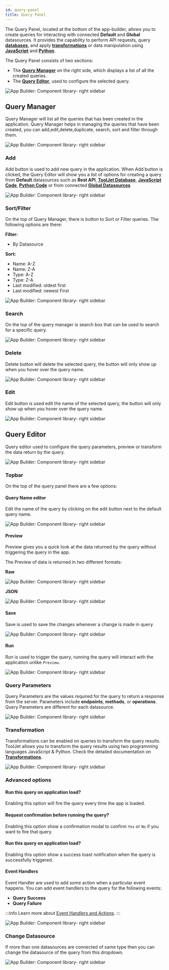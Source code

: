 ```yaml
---
id: query-panel
title: Query Panel
---
```


The Query Panel, located at the bottom of the app-builder, allows you to create queries for interacting with connected **Default** and **Global** datasources. It provides the capability to perform API requests, query **[databases](/docs/data-sources/overview)**, and apply **[transformations](/docs/tutorial/transformations)** or data manipulation using **[JavaScript](/docs/data-sources/run-js)** and **[Python](/docs/data-sources/run-py)**.

The Query Panel consists of two sections:
- The **[Query Manager](#query-manager)** on the right side, which displays a list of all the created queries.
- The **[Query Editor](#query-editor)**, used to configure the selected query.

<div style={{textAlign: 'center'}}>

<img className="screenshot-full" src="/img/v2-beta/app-builder/querypanel/newui2/add.png" alt="App Builder: Component library- right sidebar"/>

</div>

## Query Manager

Query Manager will list all the queries that has been created in the application. Query Manager helps in managing the queries that have been created, you can add,edit,delete,duplicate, search, sort and filter through them.

<div style={{textAlign: 'center'}}>

<img className="screenshot-full" src="/img/v2-beta/app-builder/querypanel/newui2/querymanager.png" alt="App Builder: Component library- right sidebar"/>

</div>

### Add

Add button is used to add new query in the application. When Add button is clicked, the Query Editor will show you a list of options for creating a query from **Default** datasources such as **Rest API**, **[ToolJet Database](/docs/tooljet-database)**, **[JavaScript Code](/docs/data-sources/run-js)**, **[Python Code](/docs/data-sources/run-py)** or from connected **[Global Datasources](/docs/data-sources/overview)**

<div style={{textAlign: 'center'}}>

<img className="screenshot-full" src="/img/v2-beta/app-builder/querypanel/newui2/add.gif" alt="App Builder: Component library- right sidebar"/>

</div>

### Sort/Filter

On the top of Query Manager, there is button to Sort or Filter queries. The following options are there:

**Filter:**
- By Datasource

**Sort:**
- Name: A-Z
- Name: Z-A
- Type: A-Z
- Type: Z-A
- Last modified: oldest first
- Last modified: newest First

<div style={{textAlign: 'center'}}>

<img className="screenshot-full" src="/img/v2-beta/app-builder/querypanel/newui2/sortfilter.gif" alt="App Builder: Component library- right sidebar"/>

</div>

### Search 

On the top of the query manager is search box that can be used to search for a specific query.

<div style={{textAlign: 'center'}}>

<img className="screenshot-full" src="/img/v2-beta/app-builder/querypanel/search.png" alt="App Builder: Component library- right sidebar"/>

</div>

### Delete

Delete button will delete the selected query, the button will only show up when you hover over the query name.

<div style={{textAlign: 'center'}}>

<img className="screenshot-full" src="/img/v2-beta/app-builder/querypanel/delete.png" alt="App Builder: Component library- right sidebar"/>

</div>

### Edit

Edit button is used edit the name of the selected query, the button will only show up when you hover over the query name.

<div style={{textAlign: 'center'}}>

<img className="screenshot-full" src="/img/v2-beta/app-builder/querypanel/edit.png" alt="App Builder: Component library- right sidebar"/>

</div>

## Query Editor

Query editor used to configure the query parameters, preview or transform the data return by the query.

<div style={{textAlign: 'center'}}>

<img className="screenshot-full" src="/img/v2-beta/app-builder/querypanel/editor.png" alt="App Builder: Component library- right sidebar"/>

</div>

### Topbar

On the top of the query panel there are a few options:

#### Query Name editor

Edit the name of the query by clicking on the edit button next to the default query name.

<div style={{textAlign: 'center'}}>

<img className="screenshot-full" src="/img/v2-beta/app-builder/querypanel/nameedit.png" alt="App Builder: Component library- right sidebar"/>

</div>

#### Preview

Preview gives you a quick look at the data returned by the query without triggering the query in the app.

The Preview of data is returned in two different formats:

**Raw**

<div style={{textAlign: 'center'}}>

<img className="screenshot-full" src="/img/v2-beta/app-builder/querypanel/raw.png" alt="App Builder: Component library- right sidebar"/>

</div>

**JSON**

<div style={{textAlign: 'center'}}>

<img className="screenshot-full" src="/img/v2-beta/app-builder/querypanel/json.png" alt="App Builder: Component library- right sidebar"/>

</div>

#### Save

Save is used to save the changes whenever a change is made in query.

<div style={{textAlign: 'center'}}>

<img className="screenshot-full" src="/img/v2-beta/app-builder/querypanel/save.png" alt="App Builder: Component library- right sidebar"/>

</div>

#### Run

Run is used to trigger the query, running the query will interact with the application unlike `Preview`.

<div style={{textAlign: 'center'}}>

<img className="screenshot-full" src="/img/v2-beta/app-builder/querypanel/run.png" alt="App Builder: Component library- right sidebar"/>

</div>

### Query Parameters

Query Parameters are the values required for the query to return a response from the server. Parameters include **endpoints**, **methods**, or **operations**. Query Parameters are different for each datasource.

<div style={{textAlign: 'center'}}>

<img className="screenshot-full" src="/img/v2-beta/app-builder/querypanel/params.png" alt="App Builder: Component library- right sidebar"/>

</div>

### Transformation

Transformations can be enabled on queries to transform the query results. ToolJet allows you to transform the query results using two programming languages JavaScript & Python. Check the detailed documentation on **[Transformations](/docs/tutorial/transformations)**.

<div style={{textAlign: 'center'}}>

<img className="screenshot-full" src="/img/v2-beta/app-builder/querypanel/transform.png" alt="App Builder: Component library- right sidebar"/>

</div>

### Advanced options

#### Run this query on application load?

Enabling this option will fire the query every time the app is loaded.

#### Request confirmation before running the query?

Enabling this option show a confirmation modal to confirm `Yes` or `No` if you want to fire that query.

#### Run this query on application load?

Enabling this option show a success toast notification when the query is successfully triggered.

#### Event Handlers

Event Handler are used to add some action when a particular event happens. You can add event handlers to the query for the following events:

- **Query Success**
- **Query Failure**

:::info
Learn more about [Event Handlers and Actions](/docs/widgets/overview#component-event-handlers).
:::

<div style={{textAlign: 'center'}}>

<img className="screenshot-full" src="/img/v2-beta/app-builder/querypanel/advanced.png" alt="App Builder: Component library- right sidebar"/>

</div>

### Change Datasource

If more than one datasources are connected of same type then you can change the datasource of the query from this dropdown.


<div style={{textAlign: 'center'}}>

<img className="screenshot-full" src="/img/v2-beta/app-builder/querypanel/newui/switch.png" alt="App Builder: Component library- right sidebar"/>

</div>